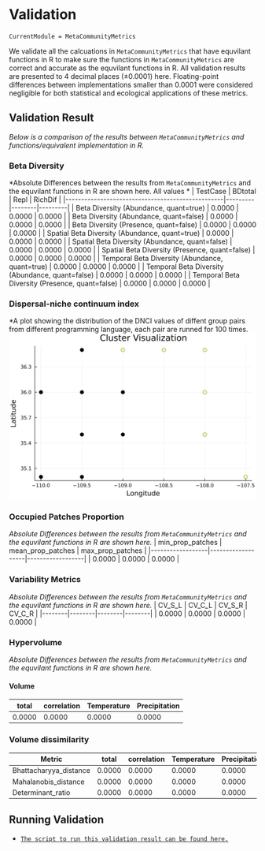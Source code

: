 # Validation
```@meta
CurrentModule = MetaCommunityMetrics
```
We validate all the calcuations in `MetaCommunityMetrics` that have equvilant functions in R to make sure the functions in `MetaCommunityMetrics` are correct and accurate as the equvilant functions in R. All validation results are presented to 4 decimal places (±0.0001) here. Floating-point differences between implementations smaller than 0.0001 were considered negligible for both statistical and ecological applications of these metrics.

## Validation Result
*Below is a comparison of the results between `MetaCommunityMetrics` and functions/equivalent implementation in R.*
### Beta Diversity
*Absolute Differences between the results from `MetaCommunityMetrics` and the equvilant functions in R are shown here. All values *
| TestCase                                         | BDtotal | Repl   | RichDif |
|--------------------------------------------------|---------|--------|---------|
| Beta Diversity (Abundance, quant=true)           | 0.0000  | 0.0000 | 0.0000  |
| Beta Diversity (Abundance, quant=false)          | 0.0000  | 0.0000 | 0.0000  |
| Beta Diversity (Presence, quant=false)           | 0.0000  | 0.0000 | 0.0000  |
| Spatial Beta Diversity (Abundance, quant=true)   | 0.0000  | 0.0000 | 0.0000  |
| Spatial Beta Diversity (Abundance, quant=false)  | 0.0000  | 0.0000 | 0.0000  |
| Spatial Beta Diversity (Presence, quant=false)   | 0.0000  | 0.0000 | 0.0000  |
| Temporal Beta Diversity (Abundance, quant=true)  | 0.0000  | 0.0000 | 0.0000  |
| Temporal Beta Diversity (Abundance, quant=false) | 0.0000  | 0.0000 | 0.0000  |
| Temporal Beta Diversity (Presence, quant=false)  | 0.0000  | 0.0000 | 0.0000  |

### Dispersal-niche continuum index
*A plot showing the distribution of the DNCI values of diffent group pairs from different programming language, each pair are runned for 100 times.
![Cluster Plot](assets/clustering_result.svg)

### Occupied Patches Proportion
*Absolute Differences between the results from `MetaCommunityMetrics` and the equvilant functions in R are shown here.*
| min_prop_patches | mean_prop_patches | max_prop_patches |
|------------------|-------------------|------------------|
| 0.0000           | 0.0000            | 0.0000           |

### Variability Metrics
*Absolute Differences between the results from `MetaCommunityMetrics` and the equvilant functions in R are shown here.*
| CV_S_L | CV_C_L | CV_S_R | CV_C_R |
|--------|--------|--------|--------|
| 0.0000 | 0.0000 | 0.0000 | 0.0000 |

### Hypervolume
*Absolute Differences between the results from `MetaCommunityMetrics` and the equvilant functions in R are shown here.*
#### Volume
| total  | correlation | Temperature | Precipitation |
|--------|-------------|-------------|---------------|
| 0.0000 | 0.0000      | 0.0000      | 0.0000        |
### Volume dissimilarity
| Metric                 | total  | correlation | Temperature | Precipitation |
|------------------------|--------|-------------|-------------|---------------|
| Bhattacharyya_distance | 0.0000 | 0.0000      | 0.0000      | 0.0000        |
| Mahalanobis_distance   | 0.0000 | 0.0000      | 0.0000      | 0.0000        |
| Determinant_ratio      | 0.0000 | 0.0000      | 0.0000      | 0.0000        |

## Running Validation
- [`The script to run this validation result can be found here.`](https://github.com/cralibe/MetaCommunityMetrics.jl/blob/main/validation/validation.jl)

